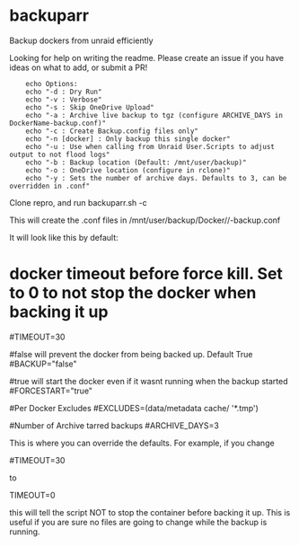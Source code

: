 # backuparr
Backup dockers from unraid efficiently


Looking for help on writing the readme.  Please create an issue if you have ideas on what to add, or submit a PR!

        echo Options:
        echo "-d : Dry Run"
        echo "-v : Verbose"
        echo "-s : Skip OneDrive Upload"
        echo "-a : Archive live backup to tgz (configure ARCHIVE_DAYS in DockerName-backup.conf)"
        echo "-c : Create Backup.config files only"
        echo "-n [docker] : Only backup this single docker"
        echo "-u : Use when calling from Unraid User.Scripts to adjust output to not flood logs"
        echo "-b : Backup location (Default: /mnt/user/backup)"
        echo "-o : OneDrive location (configure in rclone)"
        echo "-y : Sets the number of archive days. Defaults to 3, can be overridden in .conf"


Clone repro, and run backuparr.sh -c

This will create the .conf files in /mnt/user/backup/Docker/<name>/<name>-backup.conf

It will look like this by default:

  # docker timeout before force kill. Set to 0 to not stop the docker when backing it up
  #TIMEOUT=30

  #false will prevent the docker from being backed up. Default True
  #BACKUP="false"

  #true will start the docker even if it wasnt running when the backup started
  #FORCESTART="true"

  #Per Docker Excludes
  #EXCLUDES=(data/metadata cache/ '*.tmp')

  #Number of Archive tarred backups
  #ARCHIVE_DAYS=3

This is where you can override the defaults.  For example, if you change

  #TIMEOUT=30

to

  TIMEOUT=0

this will tell the script NOT to stop the container before backing it up.  This is useful if you are sure no files are going to change while the backup is running.

